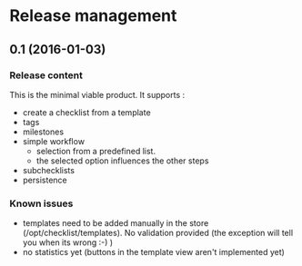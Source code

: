 # Release management

## 0.1 (2016-01-03)

### Release content
This is the minimal viable product. It supports :

* create a checklist from a template
* tags
* milestones
* simple workflow 
  * selection from a predefined list. 
  * the selected option influences the other steps
* subchecklists
* persistence

### Known issues

* templates need to be added manually in the store (/opt/checklist/templates). No validation provided (the exception will tell you when its wrong :-) )
* no statistics yet (buttons in the template view aren't implemented yet)
